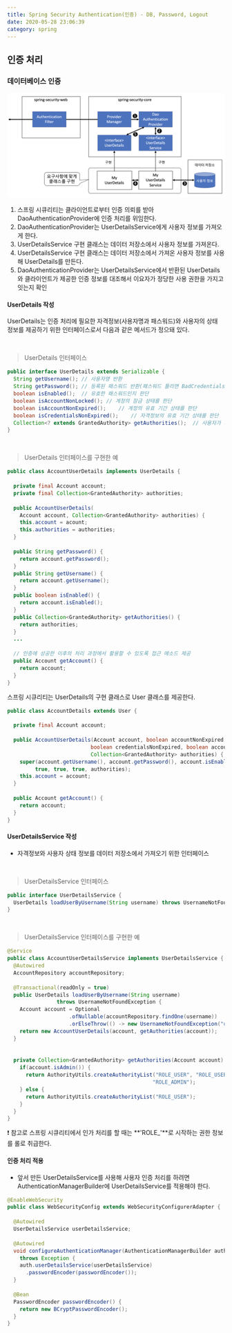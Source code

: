 ```yaml
---
title: Spring Security Authentication(인증) - DB, Password, Logout
date: 2020-05-28 23:06:39
category: spring
---
```


## 인증 처리

### 데이터베이스 인증

<img src="./img/spring-security-db-auth.png" />

1. 스프링 시큐리티는 클라이언트로부터 인증 의뢰를 받아 DaoAuthenticationProvider에 인증 처리를 위임한다.
2. DaoAuthenticationProvider는 UserDetailsService에게 사용자 정보를 가져오게 한다.
3. UserDetailsService 구현 클래스는 데이터 저장소에서 사용자 정보를 가져온다.
4. UserDetailsService 구현 클래스는 데이터 저장소에서 가져온 사용자 정보를 사용해 UserDetails를 만든다.
5. DaoAuthenticationProvider는 UserDetailsService에서 반환된 UserDetails와 클라이언트가 제공한 인증 정보를 대조해서 이요자가 정당한 사용 권한을 가지고 잇는지 확인



#### UserDetails 작성

UserDetails는 인증 처리에 필요한 자격정보(사용자명과 패스워드)와  사용자의 상태 정보를 제공하기 위한 인터페이스로서 다음과 같은 메서드가 정으돼 있다.

<br />

> UserDetails 인터페이스

```java
public interface UserDetails extends Serializable {
  String getUsername();	// 사용자명 반환
  String getPassword();	// 등록된 패스워드 반환(패스워드 틀리면 BadCredentialsException 발생)
  boolean isEnabled();	// 유효한 패스워드인지 판단
  boolean isAccountNonLocked();	// 계정의 잠금 상태를 판단
  boolean isAccountNonExpired();	// 계정의 유효 기간 상태를 판단
  boolean isCredentialsNonExpired();	// 자격정보의 유효 기간 상태를 판단
  Collection<? extends GrantedAuthority> getAuthorities();	// 사용자가 가진 권한 리스트 반환 (인가 처리를 할 때 필요)
}
```

<br />

> UserDetails 인터페이스를 구현한 예

```java
public class AccountUserDetails implements UserDetails {
  
  private final Account account;
  private final Collection<GrantedAuthority> authorities;
  
  public AccountUserDetails(
  	Account account, Collection<GrantedAuthority> authorities) {
    this.account = acount;
    this.authorities = authorities;
  }
  
  public String getPassword() {
    return account.getPassword();
  }
  public String getUsername() {
    return account.getUsername();
  }
  public boolean isEnabled() {
    return account.isEnabled();
  }
  public Collection<GrantedAuthority> getAuthorities() {
    return authorities;
  }
  ...
  
  // 인증에 성공한 이후의 처리 과정에서 활용할 수 있도록 접근 메소드 제공
  public Account getAccount() {
    return account;
  }
}
```



스프링 시큐리티는 UserDetails의 구현 클래스로 User 클래스를 제공한다.

```java
public class AccountDetails extends User {
  
  private final Account account;
  
  public AccountUserDetails(Account account, boolean accountNonExpired,
                           boolean credentialsNonExpired, boolean accountNonLocked,
                           Collection<GrantedAuthority> authorities) {
    super(account.getUsername(), account.getPassword(), account.isEnabled(),
         true, true, true, authorities);
    this.account = account;
  }
  
  public Account getAccount() {
    return account;
  }
}
```



#### UserDetailsService 작성

- 자격정보와 사용자 상태 정보를 데이터 저장소에서 가져오기 위한 인터페이스

<br />

> UserDetailsService 인터페이스

```java
public interface UserDetailsService {
  UserDetails loadUserByUsername(String username) throws UsernameNotFoundException;
}
```

<br />

> UserDetailsService 인터페이스를 구현한 예

```java
@Service
public class AccountUserDetailsService implements UserDetailsService {
  @Autowired
  AccountRepository accountRepository;
  
  @Transactional(readOnly = true)
  public UserDetails loadUserByUsername(String username)
    			throws UsernameNotFoundException {
    Account account = Optional
      				.ofNullable(accountRepository.findOne(username))
      				.orElseThrow(() -> new UsernameNotFoundException("user not found."));
    return new AccountUserDetails(account, getAuthorities(account));
  }
  
  
  private Collection<GrantedAuthority> getAuthorities(Account account) {
    if(account.isAdmin()) {
      return AuthorityUtils.createAuthorityList("ROLE_USER", "ROLE_USER",
                                               "ROLE_ADMIN");
    } else {
      return AuthorityUtils.createAuthorityList("ROLE_USER");
    }
  }
}
```

:exclamation: 참고로 스프링 시큐리티에서 인가 처리를 할 때는 **'ROLE_'**로 시작하는 권한 정보를 롤로 취급한다.



#### 인증 처리 적용

- 앞서 만든 UserDetailsService를 사용해 사용자 인증 처리를 하려면AuthenticationManagerBuilder에 UserDetailsService를 적용해야 한다.

```java
@EnableWebSecurity
public class WebSecurityConfig extends WebSecurityConfigurerAdapter {
  
  @Autowired
  UserDetailsService userDetailsService;
  
  @Autowired
  void configureAuthenticationManager(AuthenticationManagerBuilder auth)
    throws Exception {
    auth.userDetailsService(userDetailsService)
      .passwordEncoder(passwordEncoder());
  }
  
  @Bean
  PasswordEncoder passwordEncoder() {
    return new BCryptPasswordEncoder();
  }
}
```


